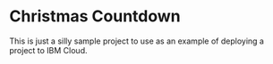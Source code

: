 # Christmas Countdown

This is just a silly sample project to use as an example of deploying a project to IBM Cloud.
